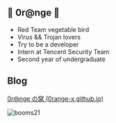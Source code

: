 ## 🍊 0r@nge 🍊
- Red Team vegetable bird
- Virus && Trojan lovers
- Try to be a developer 
- Intern at Tencent Security Team
- Second year of undergraduate 



## Blog

[0r@nge の窝 (0range-x.github.io)](https://0range-x.github.io/)






![booms21](https://github-readme-stats.vercel.app/api?username=0range-x&show_icons=true&include_all_commits=true?count_private=true?include_all_commits=true&theme=vue)

